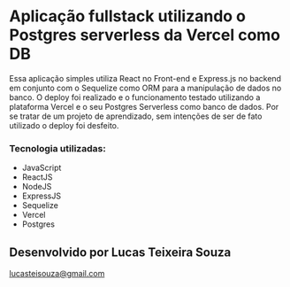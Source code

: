 # Aplicação fullstack utilizando o Postgres serverless da Vercel como DB

Essa aplicação simples utiliza React no Front-end e Express.js no backend em conjunto com o Sequelize como ORM para a manipulação de dados no banco.
O deploy foi realizado e o funcionamento testado utilizando a plataforma Vercel e o seu Postgres Serverless como banco de dados.
Por se tratar de um projeto de aprendizado, sem intenções de ser de fato utilizado o deploy foi desfeito.

### Tecnologia utilizadas:

- JavaScript
- ReactJS
- NodeJS
- ExpressJS
- Sequelize
- Vercel
- Postgres

## Desenvolvido por Lucas Teixeira Souza
lucasteisouza@gmail.com
